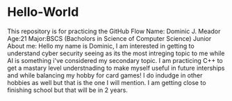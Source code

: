 # Hello-World
This repository is for practicing the GitHub Flow
Name: Dominic J. Meador 
Age:21 
Major:BSCS (Bacholors in Science of Computer Science) Junior
About me: Hello my name is Dominic, I am interested in getting to understand cyber security seeing as its the most intreging topic to me while AI is something i've considered my secondary topic. I am practicing C++ to get a mastary level understnading to make myself useful in future interships and while balancing my hobby for card games! I do indudge in other hobbies as well but that is the one I will mention. I am getting close to finishing school but that will be in 2 years.
